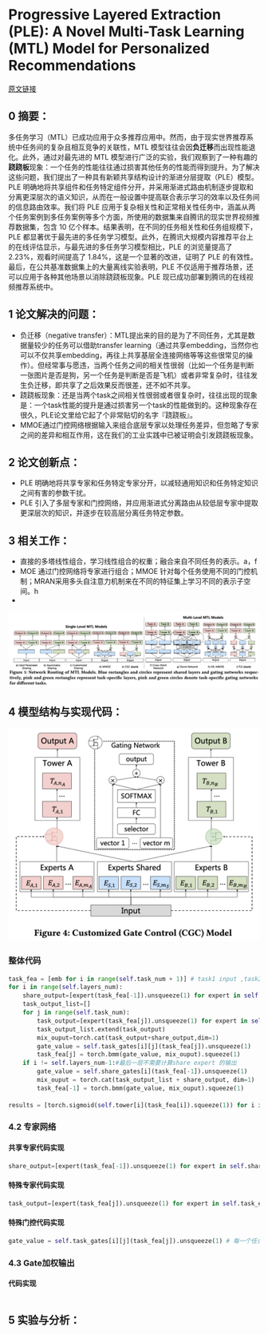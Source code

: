 # Progressive Layered Extraction (PLE): A Novel Multi-Task Learning (MTL) Model for Personalized Recommendations
[原文链接](https://dl.acm.org/doi/10.1145/3219819.3220007)
## 0 摘要：
多任务学习（MTL）已成功应用于众多推荐应用中。然而，由于现实世界推荐系统中任务间的复杂且相互竞争的关联性，MTL 模型往往会因**负迁移**而出现性能退化。此外，通过对最先进的 MTL 模型进行广泛的实验，我们观察到了一种有趣的**跷跷板**现象：一个任务的性能往往通过损害其他任务的性能而得到提升。为了解决这些问题，我们提出了一种具有新颖共享结构设计的渐进分层提取（PLE）模型。PLE 明确地将共享组件和任务特定组件分开，并采用渐进式路由机制逐步提取和分离更深层次的语义知识，从而在一般设置中提高联合表示学习的效率以及任务间的信息路由效率。我们将 PLE 应用于复杂相关性和正常相关性任务中，涵盖从两个任务案例到多任务案例等多个方面，所使用的数据集来自腾讯的现实世界视频推荐数据集，包含 10 亿个样本。结果表明，在不同的任务相关性和任务组规模下，PLE 都显著优于最先进的多任务学习模型。此外，在腾讯大规模内容推荐平台上的在线评估显示，与最先进的多任务学习模型相比，PLE 的浏览量提高了 2.23%，观看时间提高了 1.84%，这是一个显著的改进，证明了 PLE 的有效性。最后，在公共基准数据集上的大量离线实验表明，PLE 不仅适用于推荐场景，还可以应用于各种其他场景以消除跷跷板现象。PLE 现已成功部署到腾讯的在线视频推荐系统中。
## 1 论文解决的问题：
* 负迁移（negative transfer）：MTL提出来的目的是为了不同任务，尤其是数据量较少的任务可以借助transfer learning（通过共享embedding，当然你也可以不仅共享embedding，再往上共享基层全连接网络等等这些很常见的操作）。但经常事与愿违，当两个任务之间的相关性很弱（比如一个任务是判断一张图片是否是狗，另一个任务是判断是否是飞机）或者非常复杂时，往往发生负迁移，即共享了之后效果反而很差，还不如不共享。
* 跷跷板现象：还是当两个task之间相关性很弱或者很复杂时，往往出现的现象是：一个task性能的提升是通过损害另一个task的性能做到的。这种现象存在很久，PLE论文里给它起了个非常贴切的名字『跷跷板』。
* MMOE通过门控网络根据输入来组合底层专家以处理任务差异，但忽略了专家之间的差异和相互作用，这在我们的工业实践中已被证明会引发跷跷板现象。
## 2 论文创新点：
* PLE 明确地将共享专家和任务特定专家分开，以减轻通用知识和任务特定知识之间有害的参数干扰。
* PLE 引入了多层专家和门控网络，并应用渐进式分离路由从较低层专家中提取更深层次的知识，并逐步在较高层分离任务特定参数。
## 3 相关工作：
* 直接的多塔线性组合，学习线性组合的权重；融合来自不同任务的表示。a，f
* MOE 通过门控网络将专家进行组合；MMOE 针对每个任务使用不同的门控机制；MRAN采用多头自注意力机制来在不同的特征集上学习不同的表示子空间。h
* 
![输入图片说明](/imgs/2025-07-08/4sKGptX6jkr7uNdd.png)
## 4 模型结构与实现代码：
![输入图片说明](/imgs/2025-07-08/9pixHClT4knQb3RC.png)
### 整体代码
```Python
task_fea = [emb for i in range(self.task_num + 1)] # task1 input ,task2 input,..taskn input, share_expert input  
for i in range(self.layers_num):  
    share_output=[expert(task_fea[-1]).unsqueeze(1) for expert in self.share_experts[i]]  
    task_output_list=[]  
    for j in range(self.task_num):  
        task_output=[expert(task_fea[j]).unsqueeze(1) for expert in self.task_experts[i][j]]  
        task_output_list.extend(task_output)  
        mix_ouput=torch.cat(task_output+share_output,dim=1)  
        gate_value = self.task_gates[i][j](task_fea[j]).unsqueeze(1)  
        task_fea[j] = torch.bmm(gate_value, mix_ouput).squeeze(1)  
    if i != self.layers_num-1:#最后一层不需要计算share expert 的输出  
        gate_value = self.share_gates[i](task_fea[-1]).unsqueeze(1)  
        mix_ouput = torch.cat(task_output_list + share_output, dim=1)  
        task_fea[-1] = torch.bmm(gate_value, mix_ouput).squeeze(1)  
  
results = [torch.sigmoid(self.tower[i](task_fea[i]).squeeze(1)) for i in range(self.task_num)]
```
### 4.2 专家网络
#### 共享专家代码实现
```Python
share_output=[expert(task_fea[-1]).unsqueeze(1) for expert in self.share_experts[i]] # 输入为（batch_size, input_dim），share_experts为layers_num层，每一层有shared_expert_num个全连接层——MultiLayerPerceptron(input_dim, [bottom_mlp_dims[i]], dropout, output_layer=False)，最后输出为（batch_size, 1, bottom_mlp_dims[i]）
```
#### 特殊专家代码实现
```Python
task_output=[expert(task_fea[j]).unsqueeze(1) for expert in self.task_experts[i][j]] # 输入为（batch_size, input_dim），task_experts为layers_num层，每一层有specific_expert_num个全连接层——MultiLayerPerceptron(input_dim, [bottom_mlp_dims[i]], dropout, output_layer=False)，最后输出为（batch_size, 1, bottom_mlp_dims[i]）注：特殊专家网络mlp数量为layers_num*task_num*specific_expert_num
```
#### 特殊门控代码实现
```Python
gate_value = self.task_gates[i][j](task_fea[j]).unsqueeze(1) # 每一个任务都有一个对应的门控结果，因此门控网络数量为layers_num*task_num
```
### 4.3 Gate加权输出
#### 代码实现
```Python

```

## 5 实验与分析：

<!--stackedit_data:
eyJoaXN0b3J5IjpbLTU1NjAzMzYxNCwxMjA2Mjc2ODAzLC0xNT
g2Nzc3NTExLDE5MTg4ODk3ODMsMjEzMjQ5NTk2Nyw2MTM4NDIx
OTEsLTE3NTQxMTY3MjMsMTc5NTc1MDIzMCwyMDgwNTYxNjM0XX
0=
-->